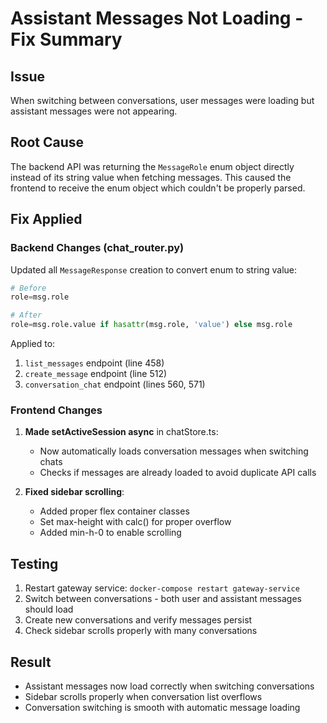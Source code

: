 # Assistant Messages Not Loading - Fix Summary

## Issue
When switching between conversations, user messages were loading but assistant messages were not appearing.

## Root Cause
The backend API was returning the `MessageRole` enum object directly instead of its string value when fetching messages. This caused the frontend to receive the enum object which couldn't be properly parsed.

## Fix Applied

### Backend Changes (chat_router.py)
Updated all `MessageResponse` creation to convert enum to string value:

```python
# Before
role=msg.role

# After  
role=msg.role.value if hasattr(msg.role, 'value') else msg.role
```

Applied to:
1. `list_messages` endpoint (line 458)
2. `create_message` endpoint (line 512)
3. `conversation_chat` endpoint (lines 560, 571)

### Frontend Changes

1. **Made setActiveSession async** in chatStore.ts:
   - Now automatically loads conversation messages when switching chats
   - Checks if messages are already loaded to avoid duplicate API calls
   
2. **Fixed sidebar scrolling**:
   - Added proper flex container classes
   - Set max-height with calc() for proper overflow
   - Added min-h-0 to enable scrolling

## Testing
1. Restart gateway service: `docker-compose restart gateway-service`
2. Switch between conversations - both user and assistant messages should load
3. Create new conversations and verify messages persist
4. Check sidebar scrolls properly with many conversations

## Result
- Assistant messages now load correctly when switching conversations
- Sidebar scrolls properly when conversation list overflows
- Conversation switching is smooth with automatic message loading